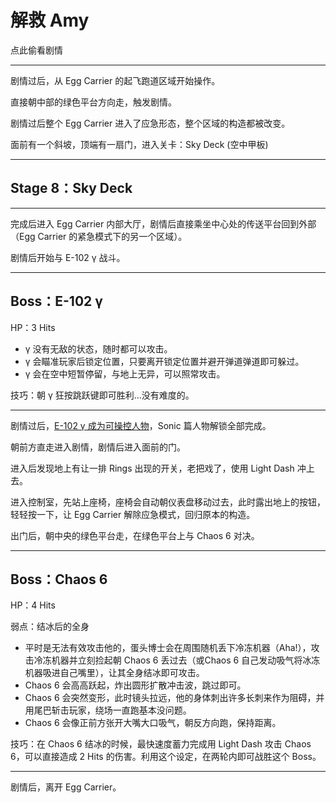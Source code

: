 # 解救 Amy

点此偷看剧情

---

剧情过后，从 Egg Carrier 的起飞跑道区域开始操作。

直接朝中部的绿色平台方向走，触发剧情。

剧情过后整个 Egg Carrier 进入了应急形态，整个区域的构造都被改变。

面前有一个斜坡，顶端有一扇门，进入关卡：Sky Deck \(空中甲板\)

---

## Stage 8：Sky Deck

---

完成后进入 Egg Carrier 内部大厅，剧情后直接乘坐中心处的传送平台回到外部（Egg Carrier 的紧急模式下的另一个区域）。

剧情后开始与 E-102 γ 战斗。

---

## Boss：E-102 γ

HP：3 Hits

* γ 没有无敌的状态，随时都可以攻击。
* γ 会瞄准玩家后锁定位置，只要离开锁定位置并避开弹道弹道即可躲过。
* γ 会在空中短暂停留，与地上无异，可以照常攻击。

技巧：朝 γ 狂按跳跃键即可胜利…没有难度的。

---

剧情过后，[E-102 γ 成为可操控人物](/adventure-ju-qing-liu-cheng/e-102-pian.md)，Sonic 篇人物解锁全部完成。

朝前方直走进入剧情，剧情后进入面前的门。

进入后发现地上有让一排 Rings 出现的开关，老把戏了，使用 Light Dash 冲上去。

进入控制室，先站上座椅，座椅会自动朝仪表盘移动过去，此时露出地上的按钮，轻轻按一下，让 Egg Carrier 解除应急模式，回归原本的构造。

出门后，朝中央的绿色平台走，在绿色平台上与 Chaos 6 对决。

---

## Boss：Chaos 6

HP：4 Hits

弱点：结冰后的全身

* 平时是无法有效攻击他的，蛋头博士会在周围随机丢下冷冻机器（Aha!），攻击冷冻机器并立刻捡起朝 Chaos 6 丢过去（或Chaos 6 自己发动吸气将冰冻机器吸进自己嘴里），让其全身结冰即可攻击。
* Chaos 6 会高高跃起，炸出圆形扩散冲击波，跳过即可。
* Chaos 6 会突然变形，此时镜头拉远，他的身体刺出许多长刺来作为阻碍，并用尾巴斩击玩家，绕场一直跑基本没问题。
* Chaos 6 会像正前方张开大嘴大口吸气，朝反方向跑，保持距离。

技巧：在 Chaos 6 结冰的时候，最快速度蓄力完成用 Light Dash 攻击 Chaos 6，可以直接造成 2 Hits 的伤害。利用这个设定，在两轮内即可战胜这个 Boss。

---

剧情后，离开 Egg Carrier。

